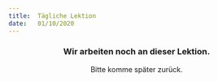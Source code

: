 ```yaml
---
title:  Tägliche Lektion
date:   01/10/2020
---
```


### <center>Wir arbeiten noch an dieser Lektion.</center>
<center>Bitte komme später zurück.</center>